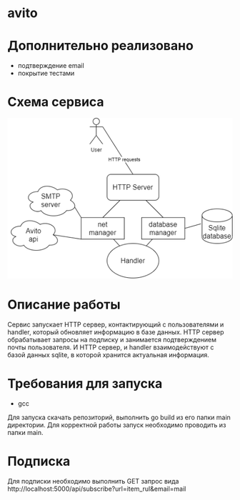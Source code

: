 # avito

# Дополнительно реализовано
* подтверждение email
* покрытие тестами

# Схема сервиса
![Схема](https://raw.githubusercontent.com/antonvlasov/avito/master/schema.png)

# Описание работы
Сервис запускает HTTP сервер, контактирующий с пользователями и handler, который обновляет информацию в базе данных. HTTP сервер обрабатывает
 запросы на подписку и занимается подтверждением почты пользователя. И HTTP сервер, и handler взаимодействуют с базой данных sqlite, в которой
 хранится актуальная информация.
# Требования для запуска
* gcc

Для запуска скачать репозиторий, выполнить go build из его папки main директории. Для корректной работы запуск необходимо проводить из папки main.
# Подписка
Для подписки необходимо выполнить GET запрос вида http://localhost:5000/api/subscribe?url=item_rul&email=mail
